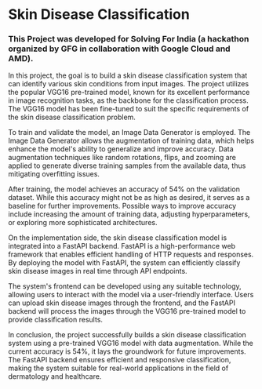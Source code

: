 # Skin Disease Classification
### This Project was developed for Solving For India (a hackathon organized by GFG in collaboration with Google Cloud and AMD). 
In this project, the goal is to build a skin disease classification system that can identify various skin conditions from input images. The project utilizes the popular VGG16 pre-trained model, known for its excellent performance in image recognition tasks, as the backbone for the classification process. The VGG16 model has been fine-tuned to suit the specific requirements of the skin disease classification problem.

To train and validate the model, an Image Data Generator is employed. The Image Data Generator allows the augmentation of training data, which helps enhance the model's ability to generalize and improve accuracy. Data augmentation techniques like random rotations, flips, and zooming are applied to generate diverse training samples from the available data, thus mitigating overfitting issues.

After training, the model achieves an accuracy of 54% on the validation dataset. While this accuracy might not be as high as desired, it serves as a baseline for further improvements. Possible ways to improve accuracy include increasing the amount of training data, adjusting hyperparameters, or exploring more sophisticated architectures.

On the implementation side, the skin disease classification model is integrated into a FastAPI backend. FastAPI is a high-performance web framework that enables efficient handling of HTTP requests and responses. By deploying the model with FastAPI, the system can efficiently classify skin disease images in real time through API endpoints.

The system's frontend can be developed using any suitable technology, allowing users to interact with the model via a user-friendly interface. Users can upload skin disease images through the frontend, and the FastAPI backend will process the images through the VGG16 pre-trained model to provide classification results.

In conclusion, the project successfully builds a skin disease classification system using a pre-trained VGG16 model with data augmentation. While the current accuracy is 54%, it lays the groundwork for future improvements. The FastAPI backend ensures efficient and responsive classification, making the system suitable for real-world applications in the field of dermatology and healthcare.
